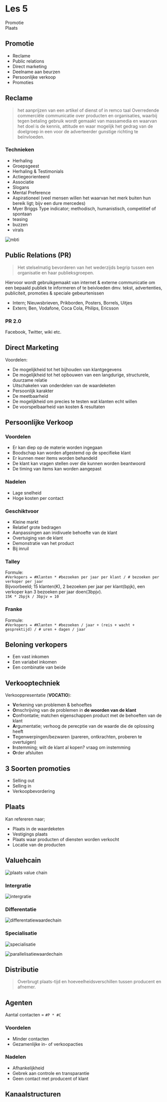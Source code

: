 # Les 5
Promotie  
Plaats  

## Promotie
* Reclame
* Public relations
* Direct marketing
* Deelname aan beurzen
* Persoonlijke verkoop
* Promoties


## Reclame
> het aanprijzen van een artikel of dienst 
of in remco taal
> Overredende commerciële communicatie over producten en organisaties, waarbij tegen betaling gebruik wordt gemaakt van massamedia en waarvan het doel is de kennis, attitude en waar mogelijk het gedrag van de doelgroep in een voor de adverteerder gunstige richting te beïnvloeden.

### Technieken
* Herhaling
* Groepsgeest
* Herhaling & Testimonials
* Actiegeorienteerd
* Associatie
* Slogans
* Mental Preference
* Aspirationeel (veel mensen willen het waarvan het merk buiten hun bereik ligt; bijv een dure mercedes)
* Myer Briggs Type indicator; methodisch, humanistisch, competitief of spontaan
* teasing
* buzzen
* virals

![mbti](https://cascuna.github.io/iitorg-samenvatting/static/img/mbti.jpg)

## Public Relations (PR)
> Het stelselmatig bevorderen van het wederzijds begrip tussen een organisatie en haar publieksgroepen.

Hiervoor wordt gebruikgemaakt van internet & externe communicatie om een bepaald publiek te informeren of te beivloeden dmv. tekst, advertenties, publiciteit, promoties & speciale gebeurtenissen
* Intern; Nieuwsbrieven, Prikborden, Posters, Borrels, Uitjes
* Extern; Ben, Vodafone, Coca Cola, Philips, Ericsson

### PR 2.0
Facebook, Twitter, wiki etc.

## Direct Marketing
Voordelen:
* De mogelijkheid tot het bijhouden van klantgegevens
* De mogelijkheid tot het opbouwen van een langdurige, structurele, duurzame relatie
* Uitschakelen van onderdelen van de waardeketen
* Persoonlijk karakter
* De meetbaarheid
* De mogelijkheid om precies te testen wat klanten echt willen
* De voorspelbaarheid van kosten & resultaten


## Persoonlijke Verkoop
### Voordelen
* Er kan diep op de materie worden ingegaan
* Boodschap kan worden afgestemd op de specifieke klant
* Er kunnen meer items worden behandeld
* De klant kan vragen stellen over die kunnen worden beantwoord
* De timing van items kan worden aangepast
### Nadelen
* Lage snelheid
* Hoge kosten per contact
### Geschiktvoor
* Kleine markt
* Relatief grote bedragen
* Aanpassingen aan inidivuele behoefte van de klant
* Overtuiging van de klant
* Demonstratie van het product
* Bij inruil

### Talley
Formule:   
``` #Verkopers = #Klanten * #bezoeken per jaar per klant / # bezoeken per verkoper per jaar  ```  
Bijvoorbeeld; 15 klanten(K), 2 bezoeken per jaar per klant(bpjk), een verkoper kan 3 bezoeken per jaar doen(3bpjv).   
``` 15K * 2bpjk / 3bpjv = 10 ```

### Franke
Formule:   
``` #Verkopers = #Klanten * #bezoeken / jaar + (reis + wacht + gesprektijd) / # uren + dagen / jaar  ```  

## Beloning verkopers
* Een vast inkomen
* Een variabel inkomen
* Een combinatie van beide

## Verkooptechniek
Verkooppresentatie (**VOCATIO**):
* **V**erkening van problemen & behoeftes
* **O**mschrijving van de problemen in **de woorden van de klant**
* **C**onfrontatie; matchen eigenschappen product met de behoeften van de klant
* **A**rgumentatie; verhoog de perecptie van de waarde die de oplossing heeft
* **T**egenwerpingen/bezwaren (pareren, ontkrachten, proberen te overtuigen)
* **I**nstemming; wilt de klant al kopen? vraag om instemming
* **O**rder afsluiten


## 3 Soorten promoties
* Selling out
* Selling in
* Verkoopbevordering


## Plaats
Kan refereren naar;
* Plaats in de waardeketen
* Vestigings plaats
* Plaats waar producten of diensten worden verkocht
* Locatie van de producten

## Valuehcain
![plaats value chain](https://cascuna.github.io/iitorg-samenvatting/static/img/plaatsvaluechain.png)

### Intergratie
![intergratie](https://cascuna.github.io/iitorg-samenvatting/static/img/intergratiewaardechain.png)

### Differentatie
![differentatiewaardechain](https://cascuna.github.io/iitorg-samenvatting/static/img/differentatiewaardechain.png)

### Specialisatie
![specialisatie](https://cascuna.github.io/iitorg-samenvatting/static/img/specialisatiewaardechain.png)

![parallelisatiewaardechain](https://cascuna.github.io/iitorg-samenvatting/static/img/parallelisatiewaardechain.png)


## Distributie
>Overbrugt plaats-tijd en hoeveelheidsverschillen tussen producent en afnemer.

## Agenten
Aantal contacten = `#P * #C`

### Voordelen
* Minder contacten
* Gezamenlijke in- of verkoopacties

### Nadelen
* Afhankelijkheid
* Gebrek aan controle en transparantie
* Geen contact met producent of klant

## Kanaalstructuren
